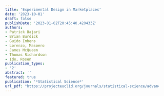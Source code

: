 ```yaml
---
title: 'Experimental Design in Marketplaces'
date: '2023-10-01'
draft: false
publishDate: '2023-01-02T20:45:40.420433Z'
authors:
- Patrick Bajari
- Brian Burdick
- Guido Imbens 
- Lorenzo, Masoero
- James McQueen
- Thomas Richardson
- Ido, Rosen
publication_types:
- '2'
abstract: ''
featured: true
publication: '*Statistical Science*'
url_pdf: "https://projecteuclid.org/journals/statistical-science/advance-publication/Experimental-Design-in-Marketplaces/10.1214/23-STS883.short"
---
```


